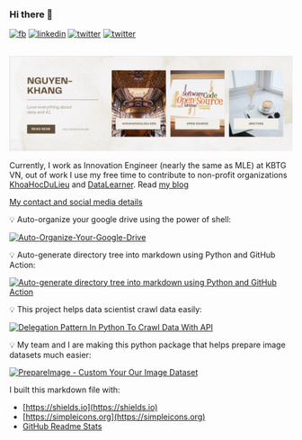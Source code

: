 ### Hi there 👋

<a href="https://facebook.com/nguyenkhangme" target="_blank"><img src="https://img.shields.io/badge/--white?logo=facebook&?style=for-the-badge" alt="fb"></a>
<a href="http://linkedin.com/in/nguyenkhangme/" target="_blank"><img src="https://img.shields.io/badge/--blue?logo=linkedin&?style=for-the-badge" alt="linkedin"></a>
<a href="http://twitter.com/duncanal27" target="_blank"><img src="https://img.shields.io/badge/--white?logo=twitter&?style=social" alt="twitter"></a>
<a rel="me" href="https://fosstodon.org/@nguyenkhangme" target="_blank"><img src="https://img.shields.io/badge/--white?logo=mastodon&?style=social" alt="twitter"></a>

<p align="center">
  <br />
    <a title="banner" href="https://nguyenkhang.me/" target="_blank"><img src="img/nguyenkhang.png" alt="banner" /></a>
  <br/>
</p>

Currently, I work as Innovation Engineer (nearly the same as MLE) at KBTG VN, out of work I use my free time to contribute to non-profit organizations [KhoaHocDuLieu](http://khoahocdulieu.org/) and [DataLearner](https://www.datalearner.org). Read [my blog](https://nguyenkhang.me/)

[My contact and social media details](https://nguyenkhang.me/contact)

:bulb: Auto-organize your google drive using the power of shell:

[![Auto-Organize-Your-Google-Drive](https://github-readme-stats.vercel.app/api/pin/?username=nguyenkhangme&repo=Auto-Organize-Your-Google-Drive&show_owner=true)](https://github.com/nguyenkhangme/Auto-Organize-Your-Google-Drive)

:bulb: Auto-generate directory tree into markdown using Python and GitHub Action:

[![Auto-generate directory tree into markdown using Python and GitHub Action](https://github-readme-stats.vercel.app/api/pin/?username=nguyenkhangme&repo=generate_directory_tree_into_markdown&show_owner=true)](https://github.com/nguyenkhangme/generate_directory_tree_into_markdown)

:bulb: This project helps data scientist crawl data easily:

[![Delegation Pattern In Python To Crawl Data With API](https://github-readme-stats.vercel.app/api/pin/?username=nguyenkhangme&repo=Delegation-Pattern-In-Python-To-Crawl-Data-With-API&show_owner=true)](https://github.com/nguyenkhangme/Delegation-Pattern-In-Python-To-Crawl-Data-With-API)

:bulb: My team and I are making this python package that helps prepare image datasets much easier:

[![PrepareImage - Custom Your Our Image Dataset](https://github-readme-stats.vercel.app/api/pin/?username=Khoa-Hoc-Du-Lieu&repo=PrepareImage-Custom-Your-Our-Image-Dataset&show_owner=true)](https://github.com/Khoa-Hoc-Du-Lieu/PrepareImage-Custom-Your-Our-Image-Dataset)

<!--
![](https://komarev.com/ghpvc/?username=Al3927&color=orange)
-->


<!-- <table><tr><td valign="top" width="33%">

### iOS repositories

[.](#) - 2022-09-09

More [recent releases](#)
</td><td valign="top" width="34%">

### AI repositories

[.](#) - 2022-09-09

More on [nguyenkhang.me](https://nguyenkhang.me/)
</td><td valign="top" width="33%">

### Data Science repositories

[.](#) - 2022-09-09

More on [.](#)
</td></tr></table> -->

I built this markdown file with:

- [https://shields.io](https://shields.io)
- [https://simpleicons.org](https://simpleicons.org)
- [GitHub Readme Stats](https://github.com/anuraghazra/github-readme-stats#top-languages-card)

<!--
[https://github.com/simonw/simonw](https://github.com/simonw/simonw)
**Al3927/Al3927** is a ✨ _special_ ✨ repository because its `README.md` (this file) appears on your GitHub profile.

Here are some ideas to get you started:

- 🔭 I’m currently working on ...
- 🌱 I’m currently learning ...
- 👯 I’m looking to collaborate on ...
- 🤔 I’m looking for help with ...
- 💬 Ask me about ...
- 📫 How to reach me: ...
- 😄 Pronouns: ...
- ⚡ Fun fact: ...
-->
